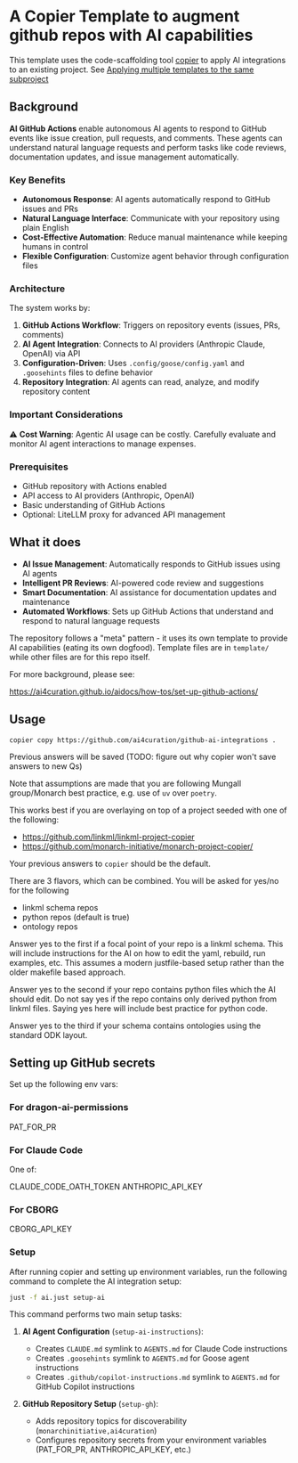 # A Copier Template to augment github repos with AI capabilities

This template uses the code-scaffolding tool [copier](https://copier.readthedocs.io/) to apply AI integrations to an existing project.
See [Applying multiple templates to the same subproject](https://copier.readthedocs.io/en/stable/configuring/#applying-multiple-templates-to-the-same-subproject)

## Background

**AI GitHub Actions** enable autonomous AI agents to respond to GitHub events like issue creation, pull requests, and comments. These agents can understand natural language requests and perform tasks like code reviews, documentation updates, and issue management automatically.

### Key Benefits
- **Autonomous Response**: AI agents automatically respond to GitHub issues and PRs
- **Natural Language Interface**: Communicate with your repository using plain English
- **Cost-Effective Automation**: Reduce manual maintenance while keeping humans in control
- **Flexible Configuration**: Customize agent behavior through configuration files

### Architecture
The system works by:
1. **GitHub Actions Workflow**: Triggers on repository events (issues, PRs, comments)
2. **AI Agent Integration**: Connects to AI providers (Anthropic Claude, OpenAI) via API
3. **Configuration-Driven**: Uses `.config/goose/config.yaml` and `.goosehints` files to define behavior
4. **Repository Integration**: AI agents can read, analyze, and modify repository content

### Important Considerations
⚠️ **Cost Warning**: Agentic AI usage can be costly. Carefully evaluate and monitor AI agent interactions to manage expenses.

### Prerequisites
- GitHub repository with Actions enabled
- API access to AI providers (Anthropic, OpenAI)
- Basic understanding of GitHub Actions
- Optional: LiteLLM proxy for advanced API management

## What it does

- **AI Issue Management**: Automatically responds to GitHub issues using AI agents
- **Intelligent PR Reviews**: AI-powered code review and suggestions  
- **Smart Documentation**: AI assistance for documentation updates and maintenance
- **Automated Workflows**: Sets up GitHub Actions that understand and respond to natural language requests

The repository follows a "meta" pattern - it uses its own template to provide AI capabilities (eating its own dogfood). Template files are in `template/` while other files are for this repo itself.

For more background, please see:

<https://ai4curation.github.io/aidocs/how-tos/set-up-github-actions/>

## Usage

`copier copy https://github.com/ai4curation/github-ai-integrations .`

Previous answers will be saved (TODO: figure out why copier won't save answers to new Qs)

Note that assumptions are made that you are following Mungall group/Monarch best practice, e.g. use of `uv` over `poetry`.

This works best if you are overlaying on top of a project seeded with one of the following:

- <https://github.com/linkml/linkml-project-copier>
- <https://github.com/monarch-initiative/monarch-project-copier/>

Your previous answers to `copier` should be the default.

There are 3 flavors, which can be combined. You will be asked for yes/no for the following

- linkml schema repos
- python repos (default is true)
- ontology repos

Answer yes to the first if a focal point of your repo is a linkml schema. This will include
instructions for the AI on how to edit the yaml, rebuild, run examples, etc. This assumes
a modern justfile-based setup rather than the older makefile based approach.

Answer yes to the second if your repo contains python files which the AI should edit. Do not say
yes if the repo contains only derived python from linkml files. Saying yes here will include
best practice for python code.

Answer yes to the third if your schema contains ontologies using the standard ODK layout.

## Setting up GitHub secrets

Set up the following env vars:

### For dragon-ai-permissions

PAT_FOR_PR

### For Claude Code

One of:

CLAUDE_CODE_OATH_TOKEN
ANTHROPIC_API_KEY

### For CBORG

CBORG_API_KEY

### Setup

After running copier and setting up environment variables, run the following command to complete the AI integration setup:

```bash
just -f ai.just setup-ai
```

This command performs two main setup tasks:

1. **AI Agent Configuration** (`setup-ai-instructions`):
   - Creates `CLAUDE.md` symlink to `AGENTS.md` for Claude Code instructions
   - Creates `.goosehints` symlink to `AGENTS.md` for Goose agent instructions  
   - Creates `.github/copilot-instructions.md` symlink to `AGENTS.md` for GitHub Copilot instructions

2. **GitHub Repository Setup** (`setup-gh`):
   - Adds repository topics for discoverability (`monarchinitiative,ai4curation`)
   - Configures repository secrets from your environment variables (PAT_FOR_PR, ANTHROPIC_API_KEY, etc.)
